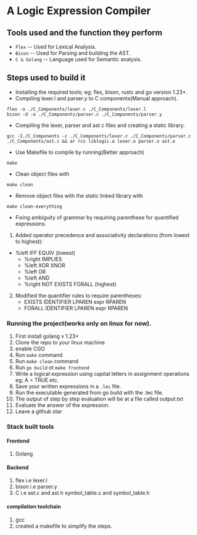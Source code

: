 # A Logic Expression Compiler

## Tools used and the function they perform

- `Flex` -- Used for Lexical Analysis.
- `Bison` -- Used for Parsing and building the AST.
- `C & Golang` -- Language used for Semantic analysis.

## Steps used to build it

- Installing the required tools; eg; flex, bison, rustc and go version 1.23+.
- Compiling lexer.l and parser.y to C components(Manual approach).

```
flex -o ./C_Components/lexer.c ./C_Components/lexer.l
bison -d -o ./C_Components/parser.c ./C_Components/parser.y
```

- Compiling the lexer, parser and ast c files and creating a static library.

```
gcc -I./C_Components -c ./C_Components/lexer.c ./C_Components/parser.c ./C_Components/ast.c && ar rcs liblogic.a lexer.o parser.o ast.o
```

- Use Makefile to compile by running(Better approach)

```
make
```

- Clean object files with

```
make clean
```

- Remove object files with the static linked library with

```
make clean-everything
```

- Fixing ambiguity of grammar by requiring parenthese for quantified expressions.

1. Added operator precedence and associativity declarations (from lowest to highest):

- %left IFF EQUIV (lowest)
  - %right IMPLIES
  - %left XOR XNOR
  - %left OR
  - %left AND
  - %right NOT EXISTS FORALL (highest)

2. Modified the quantifier rules to require parentheses:
   - EXISTS IDENTIFIER LPAREN expr RPAREN
   - FORALL IDENTIFIER LPAREN expr RPAREN

### Running the project(works only on linux for now).

1. First install golang v 1.23+
2. Clone the repo to your linux machine
3. enable CGO
4. Run `make` command
5. Run `make clean` command
6. Run `go build` ot `make frontend`
7. Write a logical expression using capital letters in assignment operations eg; A = TRUE etc.
8. Save your written expressions in a `.lec` file.
9. Run the executable generated from go build with the .lec file.
10. The output of step by step evaluation will be at a file called output.txt
11. Evaluate the answer of the expression.
12. Leave a github star

### Stack built tools

#### Frontend

1. Golang

#### Backend

1. flex i.e lexer.l
2. bison i.e parser.y
3. C i.e ast.c and ast.h symbol_table.c and symbol_table.h

#### compilation toolchain

1. gcc
2. created a makefile to simplify the steps.
